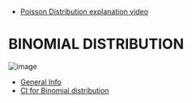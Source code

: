 


+ [Poisson Distribution explanation video](https://www.youtube.com/watch?v=BbLfV0wOeyc)

# BINOMIAL DISTRIBUTION 

![image](https://user-images.githubusercontent.com/21141607/177274644-fd373222-e9f7-4ffa-b625-411b04845a98.png)

+ [General Info](https://stats.libretexts.org/Bookshelves/Introductory_Statistics/Book%3A_Statistics_Using_Technology_(Kozak)/05%3A_Discrete_Probability_Distributions/5.03%3A_Mean_and_Standard_Deviation_of_Binomial_Distribution)
+ [CI for Binomial distribution](https://sigmazone.com/binomial-confidence-intervals/) 
